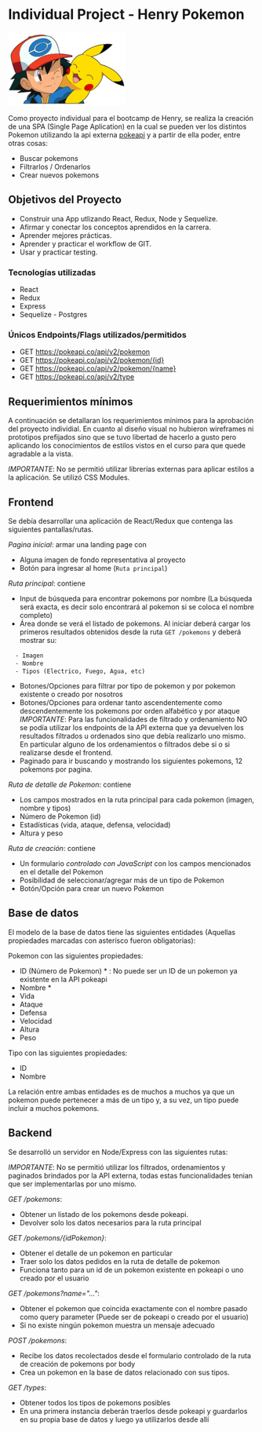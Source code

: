 # Individual Project - Henry Pokemon

<img height="150" src="./pokemon.png" />

Como proyecto individual para el bootcamp de Henry, se realiza la creación de una SPA (Single Page Aplication) en la cual se pueden ver los distintos Pokemon utilizando la api externa [pokeapi](https://pokeapi.co/) y a partir de ella poder, entre otras cosas:

- Buscar pokemons
- Filtrarlos / Ordenarlos
- Crear nuevos pokemons

## Objetivos del Proyecto

- Construir una App utlizando React, Redux, Node y Sequelize.
- Afirmar y conectar los conceptos aprendidos en la carrera.
- Aprender mejores prácticas.
- Aprender y practicar el workflow de GIT.
- Usar y practicar testing.


### Tecnologías utilizadas

- React
- Redux
- Express
- Sequelize - Postgres


### Únicos Endpoints/Flags utilizados/permitidos

- GET <https://pokeapi.co/api/v2/pokemon>
- GET <https://pokeapi.co/api/v2/pokemon/{id}>
- GET <https://pokeapi.co/api/v2/pokemon/{name}>
- GET <https://pokeapi.co/api/v2/type>


## Requerimientos mínimos

A continuación se detallaran los requerimientos mínimos para la aprobación del proyecto individial. En cuanto al diseño visual no hubieron wireframes ni prototipos prefijados sino que se tuvo libertad de hacerlo a gusto pero aplicando los conocimientos de estilos vistos en el curso para que quede agradable a la vista.

_IMPORTANTE_: No se permitió utilizar librerías externas para aplicar estilos a la aplicación. Se utilizó CSS Modules.

## Frontend

Se debía desarrollar una aplicación de React/Redux que contenga las siguientes pantallas/rutas.

_Pagina inicial_: armar una landing page con

- Alguna imagen de fondo representativa al proyecto
- Botón para ingresar al home (`Ruta principal`)

_Ruta principal_: contiene

- Input de búsqueda para encontrar pokemons por nombre (La búsqueda será exacta, es decir solo encontrará al pokemon si se coloca el nombre completo)
- Área donde se verá el listado de pokemons. Al iniciar deberá cargar los primeros resultados obtenidos desde la ruta `GET /pokemons` y deberá mostrar su:
```
  - Imagen
  - Nombre
  - Tipos (Electrico, Fuego, Agua, etc)
```
- Botones/Opciones para filtrar por tipo de pokemon y por pokemon existente o creado por nosotros
- Botones/Opciones para ordenar tanto ascendentemente como descendentemente los pokemons por orden alfabético y por ataque
_IMPORTANTE_: Para las funcionalidades de filtrado y ordenamiento NO se podía utilizar los endpoints de la API externa que ya devuelven los resultados filtrados u ordenados sino que debía realizarlo uno mismo. En particular alguno de los ordenamientos o filtrados debe si o si realizarse desde el frontend.
- Paginado para ir buscando y mostrando los siguientes pokemons, 12 pokemons por pagina.

_Ruta de detalle de Pokemon_: contiene

- Los campos mostrados en la ruta principal para cada pokemon (imagen, nombre y tipos)
- Número de Pokemon (id)
- Estadísticas (vida, ataque, defensa, velocidad)
- Altura y peso

_Ruta de creación_: contiene

- Un formulario _controlado con JavaScript_ con los campos mencionados en el detalle del Pokemon
- Posibilidad de seleccionar/agregar más de un tipo de Pokemon
- Botón/Opción para crear un nuevo Pokemon

## Base de datos

El modelo de la base de datos tiene las siguientes entidades (Aquellas propiedades marcadas con asterísco fueron obligatorias):

Pokemon con las siguientes propiedades:
- ID (Número de Pokemon) * : No puede ser un ID de un pokemon ya existente en la API pokeapi
- Nombre *
- Vida
- Ataque
- Defensa
- Velocidad
- Altura
- Peso

Tipo con las siguientes propiedades:
- ID
- Nombre

La relación entre ambas entidades es de muchos a muchos ya que un pokemon puede pertenecer a más de un tipo y, a su vez, un tipo puede incluir a muchos pokemons.

## Backend

Se desarrolló un servidor en Node/Express con las siguientes rutas:

_IMPORTANTE_: No se permitió utilizar los filtrados, ordenamientos y paginados brindados por la API externa, todas estas funcionalidades tenian que ser implementarlas por uno mismo.

_GET /pokemons_:
- Obtener un listado de los pokemons desde pokeapi.
- Devolver solo los datos necesarios para la ruta principal

_GET /pokemons/{idPokemon}_:
- Obtener el detalle de un pokemon en particular
- Traer solo los datos pedidos en la ruta de detalle de pokemon
- Funciona tanto para un id de un pokemon existente en pokeapi o uno creado por el usuario

_GET /pokemons?name="..."_:
- Obtener el pokemon que coincida exactamente con el nombre pasado como query parameter (Puede ser de pokeapi o creado por el usuario)
- Si no existe ningún pokemon muestra un mensaje adecuado

_POST /pokemons_:
- Recibe los datos recolectados desde el formulario controlado de la ruta de creación de pokemons por body
- Crea un pokemon en la base de datos relacionado con sus tipos.

_GET /types_:
- Obtener todos los tipos de pokemons posibles
- En una primera instancia deberán traerlos desde pokeapi y guardarlos en su propia base de datos y luego ya utilizarlos desde allí
